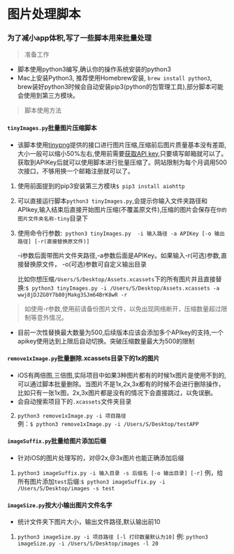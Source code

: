 # 图片处理脚本

### 为了减小app体积,写了一些脚本用来批量处理

> 准备工作

- 脚本使用python3编写,确认你的操作系统安装的python3
- Mac上安装Python3, 推荐使用Homebrew安装, `brew install python3`, brew装好python3时候会自动安装pip3(python的包管理工具),部分脚本可能会使用到第三方模块。

> 脚本使用方法

#### `tinyImages.py`批量图片压缩脚本
- 该脚本使用[tinypng](https://tinypng.com/)提供的接口进行图片压缩,压缩前后图片质量基本没有差距,大小一般可以缩小50%左右,使用前需要[获取API key](https://tinypng.com/developers),只要填写邮箱就可以了。获取到APIKey后就可以使用脚本进行批量压缩了。网站限制为每个月调用500次接口，不够用换一个邮箱注册就可以了。

1. 使用前面提到的pip3安装第三方模块`$ pip3 install aiohttp`

2. 可以直接运行脚本`python3 tinyImages.py`,会提示你输入文件夹路径和APIkey,输入结束后直接开始图片压缩(不覆盖原文件),压缩的图片会保存在`你的图片文件夹名称-tiny`目录下

3. 使用命令行参数:` python3 tinyImages.py  -i 输入路径 -a APIKey [-o 输出路径] [-r(直接替换原文件)]`

	-i参数后面带图片文件夹路径,-a参数后面是APIKey。如果输入-r(可选)参数,直接替换原文件， -o(可选)参数可自定义输出目录
	
	比如你想压缩`/Users/S/Desktop/Assets.xcassets`下的所有图片并且直接替换:`$ python3 tinyImages.py -i /Users/S/Desktop/Assets.xcassets -a wwj8jDJZG0Y7b80jMakg3SJm64BrK8wR -r`

> 如使用-r参数,使用前请备份图片文件，以免出现网络断开，压缩数量超过限制等意外情况。

- 目前一次性替换最大数量为500,后续版本应该会添加多个APIkey的支持,一个apikey使用达到上限后自动切换。突破压缩数量最大为500的限制


#### `remove1xImage.py`批量删除.xcassets目录下的1x的图片
- iOS有两倍图,三倍图,实际项目中如果3种图片都有的时候1x图片是使用不到的,可以通过脚本批量删除。当图片不是1x,2x,3x都有的时候不会进行删除操作，比如只有一张1x图，2x,3x图片都是没有的情况下会直接跳过，以免误删。
- 会自动搜索项目下的`.xcassets`文件夹目录

2. `python3 remove1xImage.py -i 项目路径`  
	例：`$ python3 remove1xImage.py -i /Users/S/Desktop/testAPP`
	

#### `imageSuffix.py`批量给图片添加后缀
- 针对iOS的图片处理写的，对@2x,@3x图片也能正确添加后缀

1. `python3 imageSuffix.py -i 输入目录 -s 后缀名 [-o 输出目录] [-r]`
	例，给所有图片添加`test`后缀:`$ python3 imageSuffix.py -i /Users/S/Desktop/images -s test`
	

#### `imageSize.py`按大小输出图片文件名字
- 统计文件夹下图片大小，输出文件路径,默认输出前10

1. `python3 imageSize.py -i 项目路径 [-l 打印数量默认为10]`
	例: `python3 imageSize.py -i /Users/S/Desktop/images -l 20`
